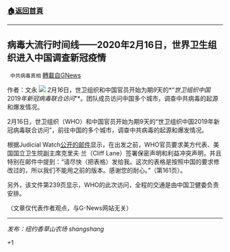 ###  [:house:返回首頁](https://github.com/ourhimalayas/txt)
---

## 病毒大流行时间线——2020年2月16日，世界卫生组织进入中国调查新冠疫情
` 中共病毒真相` [轉載自GNews](https://gnews.org/zh-hans/1285035/)

作者：文永
![]()![](https://gnews-media-offload.s3.amazonaws.com/wp-content/uploads/2021/05/31025847/54129480_303.jpg)
*2*月*16*日，世卫组织和中国官员开始为期*9*天的*“*世卫组织中国*2019*年新冠病毒联合访问*”*。团队成员访问中国多个城市，调查中共病毒的起源和爆发情况。

2月16日，世卫组织（WHO）和中国官员开始为期9天的“世卫组织中国2019年新冠病毒联合访问”，前往中国的多个城市，调查中共病毒的起源和爆发情况。

根据Judicial Watch[公开的邮件](https://www.judicialwatch.org/documents/dcnf-v-hhs-nov-2020-00149/)显示，在出发之前，WHO官员要求美方代表、美国国立卫生院副主席克里夫∙兰（Cliff Lane）签署保密声明和利益冲突声明，并且特别在邮件中提到：“请尽快（把表格）发给我。这次的表格是按照中国的要求修改过的，所以我们不能用之前的版本。感谢您的耐心。”（第161页）。

另外，该文件第239页显示，WHO的此次访问，全程的交通是由中国卫健委负责安排。

（文章仅代表作者观点，与G-News网站无关）

* * *

*发布：纽约香草山农场 shangshang*

+1
